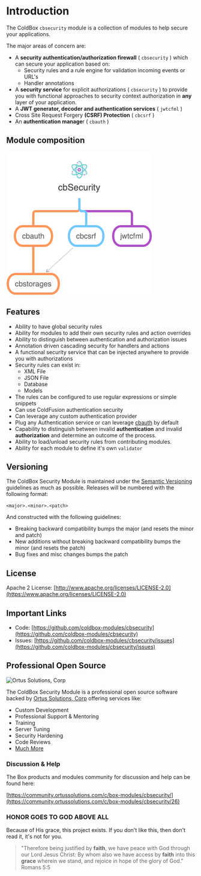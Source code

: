 # Introduction

The ColdBox `cbsecurity` module is a collection of modules to help secure your applications.

The major areas of concern are:

* A **security authentication/authorization firewall** \( `cbsecurity` \) which can secure your application based on:
  * Security rules and a rule engine for validation incoming events or URL's
  * Handler annotations
* A **security service** for explicit authorizations \( `cbsecurity` \) to provide you with functional approaches to security context authorization in **any** layer of your application.
* A **JWT generator, decoder and authentication services** \( `jwtcfml` \) 
* Cross Site Request Forgery **\(CSRF\) Protection** \( `cbcsrf` \)
* An **authentication manage**r \( `cbauth` \)

## Module composition

![Cbsecurity consumes several other modules and leverages cbstorages for storage.](.gitbook/assets/cbsecurity-modules.png)

## Features

* Ability to have global security rules
* Ability for modules to add their own security rules and action overrides
* Ability to distinguish between authentication and authorization issues
* Annotation driven cascading security for handlers and actions
* A functional security service that can be injected anywhere to provide you with authorizations
* Security rules can exist in:
  * XML File
  * JSON File
  * Database
  * Models
* The rules can be configured to use regular expressions or simple snippets
* Can use ColdFusion authentication security
* Can leverage any custom authentication provider
* Plug any Authentication service or can leverage [cbauth](https://github.com/elpete/cbauth) by default
* Capability to distinguish between invalid **authentication** and invalid **authorization** and determine an outcome of the process.  
* Ability to load/unload security rules from contributing modules.
* Ability for each module to define it's own `validator`

## Versioning <a id="versioning"></a>

The ColdBox Security Module is maintained under the [Semantic Versioning](http://semver.org/) guidelines as much as possible.  Releases will be numbered with the following format:

```text
<major>.<minor>.<patch>
```

And constructed with the following guidelines:

* Breaking backward compatibility bumps the major \(and resets the minor and patch\)
* New additions without breaking backward compatibility bumps the minor \(and resets the patch\)
* Bug fixes and misc changes bumps the patch

## License <a id="license"></a>

Apache 2 License: [http://www.apache.org/licenses/LICENSE-2.0](https://www.apache.org/licenses/LICENSE-2.0)​

## Important Links <a id="important-links"></a>

* Code: [https://github.com/coldbox-modules/cbsecurity](https://github.com/coldbox-modules/cbsecurity)​
* Issues: [https://github.com/coldbox-modules/cbsecurity/issues](https://github.com/coldbox-modules/cbsecurity/issues)

## Professional Open Source <a id="professional-open-source"></a>

![Ortus Solutions, Corp](https://blobscdn.gitbook.com/v0/b/gitbook-28427.appspot.com/o/assets%2F-LA-UVvG0NM7NpDzssBL%2F-LA-Uaei0WzTH7Su5CR7%2F-LA-UqN1BRXynZ7RUVO7%2Fortussolutions_button.png?generation=1523647999385555&alt=media)

The ColdBox Security Module is a professional open source software backed by [Ortus Solutions, Corp](http://www.ortussolutions.com/services) offering services like:

* Custom Development
* Professional Support & Mentoring
* Training
* Server Tuning
* Security Hardening
* Code Reviews
* [Much More](http://www.ortussolutions.com/services)

### Discussion & Help 

The Box products and modules community for  discussion and help can be found here: 

[https://community.ortussolutions.com/c/box-modules/cbsecurity/](https://community.ortussolutions.com/c/box-modules/cbsecurity/26)

### HONOR GOES TO GOD ABOVE ALL <a id="honor-goes-to-god-above-all"></a>

Because of His grace, this project exists. If you don't like this, then don't read it, it's not for you.

> "Therefore being justified by **faith**, we have peace with God through our Lord Jesus Christ: By whom also we have access by **faith** into this **grace** wherein we stand, and rejoice in hope of the glory of God." Romans 5:5


